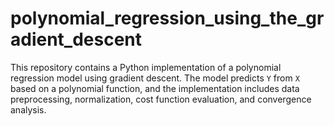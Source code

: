 # polynomial_regression_using_the_gradient_descent
This repository contains a Python implementation of a polynomial regression model using gradient descent. The model predicts `Y` from `X` based on a polynomial function, and the implementation includes data preprocessing, normalization, cost function evaluation, and convergence analysis.
